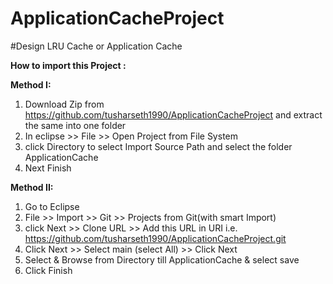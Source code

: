 # ApplicationCacheProject
#Design LRU Cache or Application Cache

**How to import this Project :**

**Method I:**
1. Download Zip from https://github.com/tusharseth1990/ApplicationCacheProject and extract the same into one folder 
2. In eclipse >> File >> Open Project from File System 
3. click Directory to select Import Source Path and select the folder ApplicationCache
4. Next Finish


**Method II:**

1. Go to Eclipse 
2. File >> Import >> Git >> Projects from Git(with smart Import)
3. click Next >> Clone URL >> Add this URL in URI i.e. https://github.com/tusharseth1990/ApplicationCacheProject.git
4. Click Next >> Select main (select All) >> Click Next
5. Select & Browse from Directory till ApplicationCache & select save
6. Click Finish
